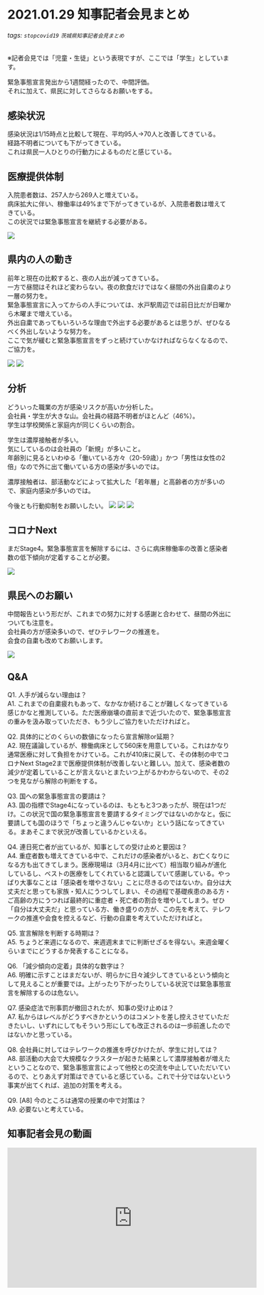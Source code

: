# 2021.01.29 知事記者会見まとめ
###### tags: `stopcovid19` `茨城県知事記者会見まとめ`

※記者会見では「児童・生徒」という表現ですが、ここでは「学生」としています。

緊急事態宣言発出から1週間経ったので、中間評価。<br>
それに加えて、県民に対してさらなるお願いをする。

## 感染状況
感染状況は1/15時点と比較して現在、平均95人→70人と改善してきている。<br>
経路不明者についても下がってきている。<br>
これは県民一人ひとりの行動力によるものだと感じている。

## 医療提供体制
入院患者数は、257人から269人と増えている。<br>
病床拡大に伴い、稼働率は49%まで下がってきているが、入院患者数は増えてきている。<br>
この状況では緊急事態宣言を継続する必要がある。

![](https://i.imgur.com/sXPDcdn.png)

## 県内の人の動き
前年と現在の比較すると、夜の人出が減ってきている。<br>
一方で昼間はそれほど変わらない。夜の飲食だけではなく昼間の外出自粛のより一層の努力を。<br>
緊急事態宣言に入ってからの人手については、水戸駅周辺では前日比だが日曜から木曜まで増えている。<br>
外出自粛であってもいろいろな理由で外出する必要があるとは思うが、ぜひなるべく外出しないような努力を。<br>
ここで気が緩むと緊急事態宣言をずっと続けていかなければならなくなるので、ご協力を。

![](https://i.imgur.com/ZKDNvgf.png)
![](https://i.imgur.com/ohuGuNa.png)

## 分析
どういった職業の方が感染リスクが高いか分析した。<br>
会社員・学生が大きな山。会社員の経路不明者がほとんど（46%）。<br>
学生は学校関係と家庭内が同じくらいの割合。

学生は濃厚接触者が多い。<br>
気にしているのは会社員の「新規」が多いこと。<br>
年齢別に見るといわゆる「働いている方々（20-59歳）」かつ「男性は女性の2倍」なので外に出て働いている方の感染が多いのでは。

濃厚接触者は、部活動などによって拡大した「若年層」と高齢者の方が多いので、家庭内感染が多いのでは。

今後とも行動抑制をお願いしたい。
![](https://i.imgur.com/Hh8HsUb.png)
![](https://i.imgur.com/5qWXVSJ.png)
![](https://i.imgur.com/pdksxMz.png)

## コロナNext
まだStage4。緊急事態宣言を解除するには、さらに病床稼働率の改善と感染者数の低下傾向が定着することが必要。

![](https://i.imgur.com/ggzsAeu.png)

## 県民へのお願い
中間報告という形だが、これまでの努力に対する感謝と合わせて、昼間の外出についても注意を。<br>
会社員の方が感染多いので、ぜひテレワークの推進を。<br>
会食の自粛も改めてお願いします。

![](https://i.imgur.com/Fs804KP.png)

## Q&A

Q1. 人手が減らない理由は？<br>
A1. これまでの自粛疲れもあって、なかなか続けることが難しくなってきている感じかなと推測している。ただ医療崩壊の直前まで近づいたので、緊急事態宣言の重みを汲み取っていただき、もう少しご協力をいただければと。

Q2. 具体的にどのくらいの数値になったら宣言解除or延期？<br>
A2. 現在議論しているが、稼働病床として560床を用意している。これはかなり通常医療に対して負担をかけている。これが410床に戻して、その体制の中でコロナNext Stage2まで医療提供体制が改善しないと難しい。加えて、感染者数の減少が定着していることが言えないとまたいつ上がるかわからないので、その2つを見ながら解除の判断をする。

Q3. 国への緊急事態宣言の要請は？<br>
A3. 国の指標でStage4になっているのは、もともと3つあったが、現在は1つだけ。この状況で国の緊急事態宣言を要請するタイミングではないのかなと。仮に要請しても国のほうで「ちょっと違うんじゃないか」という話になってきている。まあそこまで状況が改善しているかといえる。

Q4. 連日死亡者が出ているが、知事としての受け止めと要因は？<br>
A4. 重症者数も増えてきている中で、これだけの感染者がいると、お亡くなりになる方も出てきてしまう。医療現場は（3月4月に比べて）相当取り組みが進化しているし、ベストの医療をしてくれていると認識していて感謝している。やっぱり大事なことは「感染者を増やさない」ことに尽きるのではないか。自分は大丈夫だと思っても家族・知人にうつしてしまい、その過程で基礎疾患のある方・ご高齢の方にうつれば最終的に重症者・死亡者の割合を増やしてしまう。ぜひ「自分は大丈夫だ」と思っている方、働き盛りの方が、この先を考えて、テレワークの推進や会食を控えるなど、行動の自粛を考えていただければと。

Q5. 宣言解除を判断する時期は？<br>
A5. ちょうど来週になるので、来週週末までに判断せざるを得ない。来週金曜くらいまでにどうするか発表することになる。

Q6. 「減少傾向の定着」具体的な数字は？<br>
A6. 明確に示すことはまだないが、明らかに日々減少してきているという傾向として見えることが重要では。上がったり下がったりしている状況では緊急事態宣言を解除するのは危ない。

Q7. 感染症法で刑事罰が撤回されたが、知事の受け止めは？<br>
A7. 私からはレベルがどうすべきかというのはコメントを差し控えさせていただきたいし、いずれにしてもそういう形にしても改正されるのは一歩前進したのではないかと思っている。

Q8. 会社員に対してはテレワークの推進を呼びかけたが、学生に対しては？<br>
A8. 部活動の大会で大規模なクラスターが起きた結果として濃厚接触者が増えたということなので、緊急事態宣言によって他校との交流を中止していただいているので、とりあえず対策はできていると感じている。これで十分ではないという事実が出てくれば、追加の対策を考える。

Q9. [A8] 今のところは通常の授業の中で対策は？<br>
A9. 必要ないと考えている。

## 知事記者会見の動画
<iframe width="560" height="315" src="https://www.youtube.com/embed/pUPe0L8lcZE" frameborder="0" allow="accelerometer; autoplay; clipboard-write; encrypted-media; gyroscope; picture-in-picture" allowfullscreen></iframe>